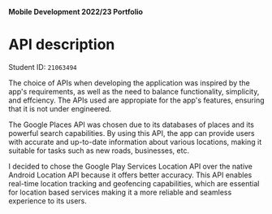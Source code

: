 **Mobile Development 2022/23 Portfolio**
# API description

Student ID: `21063494`

The choice of APIs when developing the application was inspired by the app's requirements, as well as the need to balance functionality, simplicity, and effciency.
The APIs used are appropiate for the app's features, ensuring that it is not under engineered. 

The Google Places API was chosen due to its databases of places and its powerful search capabilities. By using this API, the app can provide users with accurate and up-to-date information about various locations, making it suitable for tasks such as new roads, businesses, etc.

I decided to chose the Google Play Services Location API over the native Android Location API because it offers better accuracy. This API enables real-time location tracking and geofencing capabilities, which are essential for location based services making it a more reliable and seamless experience to its users.

